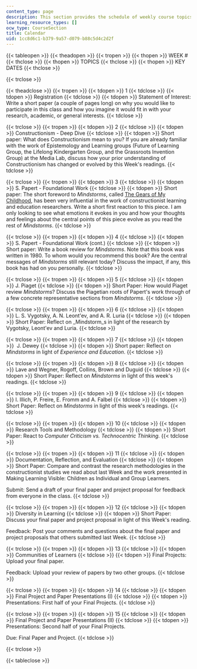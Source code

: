 ```yaml
---
content_type: page
description: This section provides the schedule of weekly course topics and key dates.
learning_resource_types: []
ocw_type: CourseSection
title: Calendar
uid: 1cc8d6c1-b379-9a57-d079-b88c5d4c2d2f
---
```


{{< tableopen >}}
{{< theadopen >}}
{{< tropen >}}
{{< thopen >}}
WEEK #
{{< thclose >}}
{{< thopen >}}
TOPICS
{{< thclose >}}
{{< thopen >}}
KEY DATES
{{< thclose >}}

{{< trclose >}}

{{< theadclose >}}
{{< tropen >}}
{{< tdopen >}}
1
{{< tdclose >}}
{{< tdopen >}}
Registration
{{< tdclose >}}
{{< tdopen >}}
Statement of Interest: Write a short paper (a couple of pages long) on why you would like to participate in this class and how you imagine it would fit in with your research, academic, or general interests.
{{< tdclose >}}

{{< trclose >}}
{{< tropen >}}
{{< tdopen >}}
2
{{< tdclose >}}
{{< tdopen >}}
Constructionism - Deep Dive
{{< tdclose >}}
{{< tdopen >}}
Short paper: What does Constructionism mean to you? If you are already familiar with the work of Epistemology and Learning groups (Future of Learning Group, the Lifelong Kindergarten Group, and the Grassroots Invention Group) at the Media Lab, discuss how your prior understanding of Constructionism has changed or evolved by this Week's readings.
{{< tdclose >}}

{{< trclose >}}
{{< tropen >}}
{{< tdopen >}}
3
{{< tdclose >}}
{{< tdopen >}}
S. Papert - Foundational Work
{{< tdclose >}}
{{< tdopen >}}
Short paper: The short foreword to _Mindstorms_, called [The Gears of My Childhood](http://www.papert.org/articles/GearsOfMyChildhood.html), has been very influential in the work of constructionist learning and education researchers. Write a short first reaction to this piece. I am only looking to see what emotions it evokes in you and how your thoughts and feelings about the central points of this piece evolve as you read the rest of _Mindstorms_.
{{< tdclose >}}

{{< trclose >}}
{{< tropen >}}
{{< tdopen >}}
4
{{< tdclose >}}
{{< tdopen >}}
S. Papert - Foundational Work (cont.)
{{< tdclose >}}
{{< tdopen >}}
Short paper: Write a book review for _Mindstorms_. Note that this book was written in 1980. To whom would you recommend this book? Are the central messages of _Mindstorms_ still relevant today? Discuss the impact, if any, this book has had on you personally.
{{< tdclose >}}

{{< trclose >}}
{{< tropen >}}
{{< tdopen >}}
5
{{< tdclose >}}
{{< tdopen >}}
J. Piaget
{{< tdclose >}}
{{< tdopen >}}
Short Paper: How would Piaget review _Mindstorms_? Discuss the Piagetian roots of Papert's work through of a few concrete representative sections from _Mindstorms_.
{{< tdclose >}}

{{< trclose >}}
{{< tropen >}}
{{< tdopen >}}
6
{{< tdclose >}}
{{< tdopen >}}
L. S. Vygotsky, A. N. Leont'ev, and A. R. Luria
{{< tdclose >}}
{{< tdopen >}}
Short Paper: Reflect on _Mindstorm_s in light of the research by Vygotsky, Leont'ev and Luria.
{{< tdclose >}}

{{< trclose >}}
{{< tropen >}}
{{< tdopen >}}
7
{{< tdclose >}}
{{< tdopen >}}
 J. Dewey
{{< tdclose >}}
{{< tdopen >}}
Short paper: Reflect on _Mindstorms_ in light of _Experience and Education_.
{{< tdclose >}}

{{< trclose >}}
{{< tropen >}}
{{< tdopen >}}
8
{{< tdclose >}}
{{< tdopen >}}
Lave and Wegner, Rogoff, Collins, Brown and Duguid
{{< tdclose >}}
{{< tdopen >}}
Short Paper: Reflect on _Mindstorms_ in light of this week's readings.
{{< tdclose >}}

{{< trclose >}}
{{< tropen >}}
{{< tdopen >}}
9
{{< tdclose >}}
{{< tdopen >}}
I. Illich, P. Freire, E. Fromm and A. Falbel
{{< tdclose >}}
{{< tdopen >}}
Short Paper: Reflect on _Mindstorms_ in light of this week's readings.
{{< tdclose >}}

{{< trclose >}}
{{< tropen >}}
{{< tdopen >}}
10
{{< tdclose >}}
{{< tdopen >}}
Research Tools and Methodology
{{< tdclose >}}
{{< tdopen >}}
Short Paper: React to _Computer Criticism vs. Technocentric Thinking._
{{< tdclose >}}

{{< trclose >}}
{{< tropen >}}
{{< tdopen >}}
11
{{< tdclose >}}
{{< tdopen >}}
Documentation, Reflection, and Evaluation
{{< tdclose >}}
{{< tdopen >}}
Short Paper: Compare and contrast the research methodologies in the constructionist studies we read about last Week and the work presented in Making Learning Visible: Children as Individual and Group Learners.  
  
Submit: Send a draft of your final paper and project proposal for feedback from everyone in the class.
{{< tdclose >}}

{{< trclose >}}
{{< tropen >}}
{{< tdopen >}}
12
{{< tdclose >}}
{{< tdopen >}}
Diversity in Learning
{{< tdclose >}}
{{< tdopen >}}
Short Paper: Discuss your final paper and project proposal in light of this Week's reading.  
  
Feedback: Post your comments and questions about the final paper and project proposals that others submitted last Week.
{{< tdclose >}}

{{< trclose >}}
{{< tropen >}}
{{< tdopen >}}
13
{{< tdclose >}}
{{< tdopen >}}
Communities of Learners
{{< tdclose >}}
{{< tdopen >}}
Final Projects: Upload your final paper.  
  
Feedback: Upload your review of papers by two other groups.
{{< tdclose >}}

{{< trclose >}}
{{< tropen >}}
{{< tdopen >}}
14
{{< tdclose >}}
{{< tdopen >}}
Final Project and Paper Presentations (I)
{{< tdclose >}}
{{< tdopen >}}
Presentations: First half of your Final Projects.
{{< tdclose >}}

{{< trclose >}}
{{< tropen >}}
{{< tdopen >}}
15
{{< tdclose >}}
{{< tdopen >}}
Final Project and Paper Presentations (II)
{{< tdclose >}}
{{< tdopen >}}
Presentations: Second half of your Final Projects.  
  
Due: Final Paper and Project.
{{< tdclose >}}

{{< trclose >}}

{{< tableclose >}}